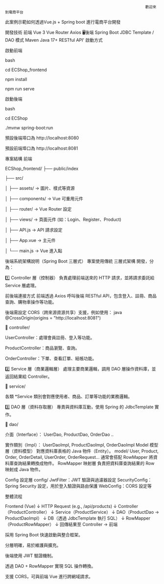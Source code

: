                                                                     歡迎來到電商平台
此案例示範如何透過Vue.js + Spring boot 進行電商平台開發


開發技術
前端
Vue 3
Vue Router
Axios
🖥後端
Spring Boot
JDBC Template / DAO 模式
Maven
Java 17+
RESTful API'
啟動方式


啟動前端

bash

cd ECShop_frontend

npm install

npm run serve

啟動後端

bash

cd ECShop

./mvnw spring-boot:run

預設後端埠口為 http://localhost:8080


預設前端埠口為 http://localhost:8081


 專案結構
前端

ECShop_frontend/
├── public/index

├── src/

│   ├── assets/         → 圖片、樣式等資源

│   ├── components/     → Vue 可重用元件

│   ├── router/         → Vue Router 設定

│   ├── views/          → 頁面元件 (如：Login、Register、Product)

│   ├── API.js          → API 請求設定

│   ├── App.vue         → 主元件

│   └── main.js         → Vue 進入點




後端系統架構說明（Spring Boot 三層式）
專案使用傳統 三層式架構 開發，分為：

1️⃣ Controller 層（控制器）
負責處理前端送來的 HTTP 請求，並將請求委託給 Service 層處理。




前後端連接方式
前端透過 Axios 呼叫後端 RESTful API，包含登入、註冊、商品查詢、購物車操作等功能。

後端需設定 CORS（跨來源資源共享）支援，例如使用：
java
@CrossOrigin(origins = "http://localhost:8081")


📁 controller/

UserController：處理會員註冊、登入等功能。

ProductController：商品瀏覽、查詢。

OrderController：下單、查看訂單、結帳功能。

2️⃣ Service 層（商業邏輯層）
處理主要商業邏輯，調用 DAO 層操作資料庫，並返回結果給 Controller。

📁 service/

各類 *Service 類別會對應使用者、商品、訂單等功能的業務邏輯。

3️⃣ DAO 層（資料存取層）
專責與資料庫互動，使用 Spring 的 JdbcTemplate 實作。

📁 dao/

介面（Interface）：
UserDao, ProductDao, OrderDao ..

實作類別（Impl）：
UserDaoImpl, ProductDaoImpl, OrderDaoImpl
 Model 模型層（資料模型）
對應資料庫表格的 Java 物件（Entity）。
 model/
User, Product, Order, OrderDetail, UserOrder, OrderRequest...
通常會搭配 RowMapper 將資料庫查詢結果轉換成物件。
RowMapper 映射層
負責把資料庫查詢結果的 Row 映射成 Java 物件。

Config 設定層
 config/
JwtFilter：JWT 驗證與過濾器設定
SecurityConfig：Spring Security 設定，用於登入驗證與路由保護
WebConfig：CORS 設定等

整體流程

Frontend (Vue)
     ↓
HTTP Request (e.g., /api/products)
     ↓
Controller（ProductController）
     ↓
Service（ProductService）
     ↓
DAO（ProductDao → ProductDaoImpl）
     ↓
DB（透過 JdbcTemplate 執行 SQL）
     ↓
RowMapper（ProductRowMapper）
     ↓
回傳結果至 Controller → 前端

採用 Spring Boot 快速啟動與整合框架。

分層明確，易於維護與擴充。

後端使用 JWT 驗證機制。

透過 DAO + RowMapper 實現 SQL 操作轉換。

支援 CORS，可與前端 Vue 進行跨網域請求。
